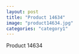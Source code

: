 ```yaml
---
layout: post
title: "Product 14634"
image: "product14634.jpg"
categories: "category1"
---
```

Product 14634
